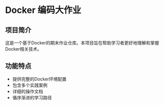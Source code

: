 # Docker 编码大作业

## 项目简介

这是一个基于Docker的期末作业仓库。本项目旨在帮助学习者更好地理解和掌握Docker相关技术。

## 功能特点

- 提供完整的Docker环境配置
- 包含多个实践案例
- 详细的操作文档
- 循序渐进的学习路径
